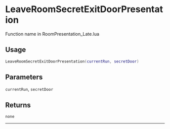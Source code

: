 # LeaveRoomSecretExitDoorPresentation
Function name in RoomPresentation_Late.lua
## Usage
```lua
LeaveRoomSecretExitDoorPresentation(currentRun, secretDoor)
```
## Parameters
`currentRun`, `secretDoor`
## Returns
`none`

---